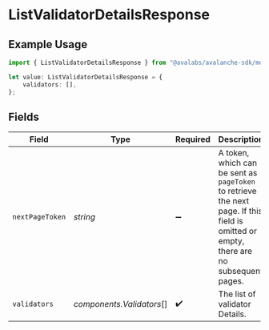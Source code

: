 # ListValidatorDetailsResponse

## Example Usage

```typescript
import { ListValidatorDetailsResponse } from "@avalabs/avalanche-sdk/models/components";

let value: ListValidatorDetailsResponse = {
    validators: [],
};
```

## Fields

| Field                                                                                                                                  | Type                                                                                                                                   | Required                                                                                                                               | Description                                                                                                                            |
| -------------------------------------------------------------------------------------------------------------------------------------- | -------------------------------------------------------------------------------------------------------------------------------------- | -------------------------------------------------------------------------------------------------------------------------------------- | -------------------------------------------------------------------------------------------------------------------------------------- |
| `nextPageToken`                                                                                                                        | *string*                                                                                                                               | :heavy_minus_sign:                                                                                                                     | A token, which can be sent as `pageToken` to retrieve the next page. If this field is omitted or empty, there are no subsequent pages. |
| `validators`                                                                                                                           | *components.Validators*[]                                                                                                              | :heavy_check_mark:                                                                                                                     | The list of validator Details.                                                                                                         |